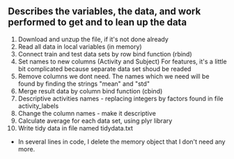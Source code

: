 ## Describes the variables, the data, and work performed to get and to lean up the data 

1. Download and unzup the file, if it's not done already
2. Read all data in local variables (in memory)
3. Connect train and test data sets by row bind function (rbind)
4. Set names to new columns (Activity and Subject)
	For features, it's a little bit complicated because separate data set shoud be readed 
5. Remove columns we dont need. The names which we need will be found by finding the strings "mean" and "std"
6. Merge result data by column bind function (cbind)
7. Descriptive activities names - replacing integers by factors found in file activity_labels
8. Change the column names  - make it descriptive
9. Calculate average for each data set, using plyr library
10. Write tidy data in file named tidydata.txt

* In several lines in code, I delete the memory object that I don't need any more.


